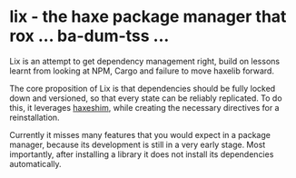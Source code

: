 # lix - the haxe package manager that rox ... ba-dum-tss ...

Lix is an attempt to get dependency management right, build on lessons learnt from looking at NPM, Cargo and failure to move haxelib forward.

The core proposition of Lix is that dependencies should be fully locked down and versioned, so that every state can be reliably replicated. To do this, it leverages [haxeshim](https://github.com/lix-pm/haxeshim), while creating the necessary directives for a reinstallation.
  
Currently it misses many features that you would expect in a package manager, because its development is still in a very early stage. Most importantly, after installing a library it does not install its dependencies automatically.